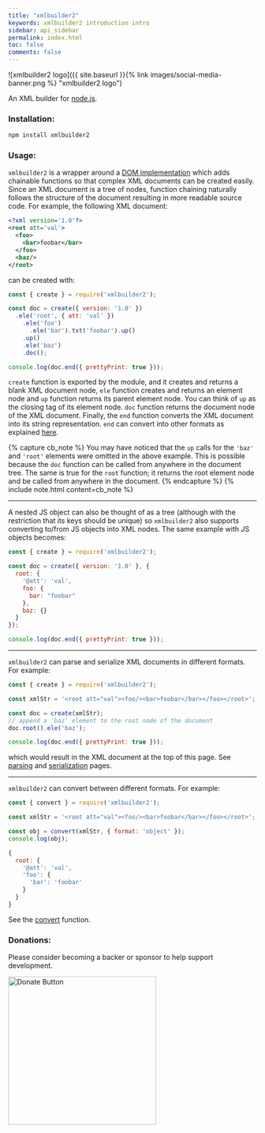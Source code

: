 ```yaml
---
title: "xmlbuilder2"
keywords: xmlbuilder2 introduction intro
sidebar: api_sidebar
permalink: index.html
toc: false
comments: false
---
```


![xmlbuilder2 logo]({{ site.baseurl }}{% link images/social-media-banner.png %} "xmlbuilder2 logo")

An XML builder for [node.js](https://nodejs.org/).

### Installation:

``` sh
npm install xmlbuilder2
```

### Usage:

`xmlbuilder2` is a wrapper around a [DOM implementation](https://github.com/oozcitak/dom) which adds chainable functions so that complex XML documents can be created easily. Since an XML document is a tree of nodes, function chaining naturally follows the structure of the document resulting in more readable source code. For example, the following XML document:
```xml
<?xml version='1.0'?>
<root att='val'>
  <foo>
    <bar>foobar</bar>
  </foo>
  <baz/>
</root>
```
can be created with:
```js
const { create } = require('xmlbuilder2');

const doc = create({ version: '1.0' })
  .ele('root', { att: 'val' })
    .ele('foo')
      .ele('bar').txt('foobar').up()
    .up()
    .ele('baz')
    .doc();

console.log(doc.end({ prettyPrint: true }));
```
`create` function is exported by the module, and it creates and returns a blank XML document node, `ele` function creates and returns an element node and `up` function returns its parent element node. You can think of `up` as the closing tag of its element node. `doc` function returns the document node of the XML document. Finally, the `end` function converts the XML document into its string representation. `end` can convert into other formats as explained [here](serialization.html).

{% capture cb_note %}
  You may have noticed that the `up` calls for the `'baz'` and `'root'` elements were omitted in the above example. This is possible because the `doc` function can be called from anywhere in the document tree. The same is true for the `root` function; it returns the root element node and be called from anywhere in the document.
{% endcapture %}
{% include note.html content=cb_note %}

___

A nested JS object can also be thought of as a tree (although with the restriction that its keys should be unique) so `xmlbuilder2` also supports converting to/from JS objects into XML nodes. The same example with JS objects becomes:
```js
const { create } = require('xmlbuilder2');

const doc = create({ version: '1.0' }, {
  root: {
    '@att': 'val',
    foo: {
      bar: "foobar"
    },
    baz: {}
  }
});

console.log(doc.end({ prettyPrint: true }));
```
___

`xmlbuilder2` can parse and serialize XML documents in different formats. For example:
```js
const { create } = require('xmlbuilder2');

const xmlStr = '<root att="val"><foo/><bar>foobar</bar></foo></root>';

const doc = create(xmlStr);
// append a 'baz' element to the root node of the document
doc.root().ele('baz');

console.log(doc.end({ prettyPrint: true }));
```
which would result in the XML document at the top of this page. See
[parsing](parsing.html) and 
[serialization](serialization.html) pages.

___

`xmlbuilder2` can convert between different formats. For example:
```js
const { convert } = require('xmlbuilder2');

const xmlStr = '<root att="val"><foo/><bar>foobar</bar></foo></root>';

const obj = convert(xmlStr, { format: 'object' });
console.log(obj);
```
```js
{
  root: {
    '@att': 'val',
    'foo': {
      'bar': 'foobar'
    }
  }
}
```
See the [convert](builder-functions.html#convert) function.

### Donations:
Please consider becoming a backer or sponsor to help support development.

[<img src="https://opencollective.com/webpack/donate/button@2x.png?color=blue" alt="Donate Button" width="300"/>](https://opencollective.com/xmlbuilder2)
